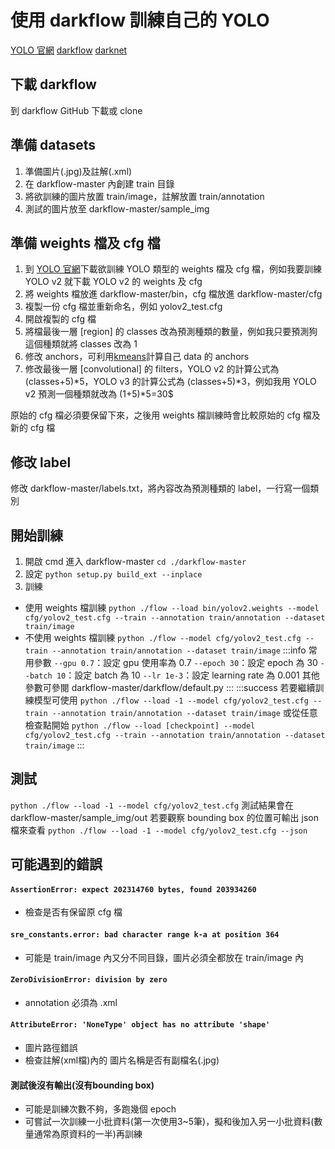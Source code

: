# 使用 darkflow 訓練自己的 YOLO
[YOLO 官網](https://pjreddie.com/darknet/yolo/)
[darkflow](https://github.com/thtrieu/darkflow)
[darknet](https://github.com/pjreddie/darknet)

## 下載 darkflow
到 darkflow GitHub 下載或 clone

## 準備 datasets
1. 準備圖片(.jpg)及註解(.xml)
2. 在 darkflow-master 內創建 train 目錄
3. 將欲訓練的圖片放置 train/image，註解放置 train/annotation
4. 測試的圖片放至 darkflow-master/sample_img

## 準備 weights 檔及 cfg 檔
1. 到 [YOLO 官網](https://pjreddie.com/darknet/yolo/)下載欲訓練 YOLO 類型的 weights 檔及 cfg 檔，例如我要訓練 YOLO v2 就下載 YOLO v2 的 weights 及 cfg
2. 將 weights 檔放進 darkflow-master/bin，cfg 檔放進 darkflow-master/cfg
3. 複製一份 cfg 檔並重新命名，例如 yolov2_test.cfg
4. 開啟複製的 cfg 檔
5. 將檔最後一層 [region] 的 classes 改為預測種類的數量，例如我只要預測狗這個種類就將 classes 改為 1
6. 修改 anchors，可利用[kmeans](https://github.com/lars76/kmeans-anchor-boxes)計算自己 data 的 anchors
7. 修改最後一層 [convolutional] 的 filters，YOLO v2 的計算公式為 (classes+5)\*5，YOLO v3 的計算公式為 (classes+5)\*3，例如我用 YOLO v2 預測一個種類就改為 (1+5)\*5=30$
<font bgcolor="red">
原始的 cfg 檔必須要保留下來，之後用 weights 檔訓練時會比較原始的 cfg 檔及新的 cfg 檔
</font>

## 修改 label
修改 darkflow-master/labels.txt，將內容改為預測種類的 label，一行寫一個類別

## 開始訓練
1. 開啟 cmd 進入 darkflow-master
  ```cd ./darkflow-master```
2. 設定
  ```python setup.py build_ext --inplace```
3. 訓練
  - 使用 weights 檔訓練
    ```python ./flow --load bin/yolov2.weights --model cfg/yolov2_test.cfg --train --annotation train/annotation --dataset train/image```
  - 不使用 weights 檔訓練
    ```python ./flow --model cfg/yolov2_test.cfg --train --annotation train/annotation --dataset train/image```
  :::info
  常用參數
  ```--gpu 0.7```：設定 gpu 使用率為 0.7
  ```--epoch 30```：設定 epoch 為 30
  ```--batch 10```：設定 batch 為 10
  ```--lr 1e-3```：設定 learning rate 為 0.001
  其他參數可參閱 darkflow-master/darkflow/default.py
  :::
  :::success
  若要繼續訓練模型可使用
  ```python ./flow --load -1 --model cfg/yolov2_test.cfg --train --annotation train/annotation --dataset train/image```
  或從任意檢查點開始
  ```python ./flow --load [checkpoint] --model cfg/yolov2_test.cfg --train --annotation train/annotation --dataset train/image```
  :::
## 測試
```python ./flow --load -1 --model cfg/yolov2_test.cfg```
測試結果會在 darkflow-master/sample_img/out
若要觀察 bounding box 的位置可輸出 json 檔來查看
```python ./flow --load -1 --model cfg/yolov2_test.cfg --json```

## 可能遇到的錯誤
#### ```AssertionError: expect 202314760 bytes, found 203934260```
- 檢查是否有保留原 cfg 檔
#### ```sre_constants.error: bad character range k-a at position 364```
- 可能是 train/image 內又分不同目錄，圖片必須全都放在 train/image 內
#### ```ZeroDivisionError: division by zero```
- annotation 必須為 .xml
#### ```AttributeError: 'NoneType' object has no attribute 'shape'```
- 圖片路徑錯誤
- 檢查註解(xml檔)內的 <filename> 圖片名稱是否有副檔名(.jpg)
#### 測試後沒有輸出(沒有bounding box)
- 可能是訓練次數不夠，多跑幾個 epoch
- 可嘗試一次訓練一小批資料(第一次使用3~5筆)，擬和後加入另一小批資料(數量通常為原資料的一半)再訓練
